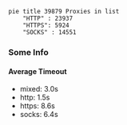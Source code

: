 
```mermaid
pie title 39879 Proxies in list
    "HTTP" : 23937
    "HTTPS": 5924
    "SOCKS" : 14551
```

### Some Info
#### Average Timeout

- mixed: 3.0s
- http: 1.5s
- https: 8.6s
- socks: 6.4s